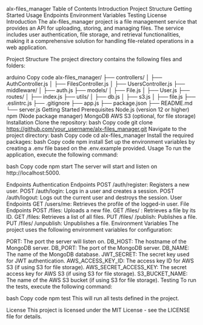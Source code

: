 alx-files_manager
Table of Contents
Introduction
Project Structure
Getting Started
Usage
Endpoints
Environment Variables
Testing
License
Introduction
The alx-files_manager project is a file management service that provides an API for uploading, storing, and managing files. The service includes user authentication, file storage, and retrieval functionalities, making it a comprehensive solution for handling file-related operations in a web application.

Project Structure
The project directory contains the following files and folders:

arduino
Copy code
alx-files_manager/
├── controllers/
│   ├── AuthController.js
│   ├── FilesController.js
│   ├── UsersController.js
├── middleware/
│   ├── auth.js
├── models/
│   ├── File.js
│   ├── User.js
├── routes/
│   ├── index.js
├── utils/
│   ├── db.js
│   ├── s3.js
│   ├── file.js
├── .eslintrc.js
├── .gitignore
├── app.js
├── package.json
├── README.md
└── server.js
Getting Started
Prerequisites
Node.js (version 12 or higher)
npm (Node package manager)
MongoDB
AWS S3 (optional, for file storage)
Installation
Clone the repository:
bash
Copy code
git clone https://github.com/your_username/alx-files_manager.git
Navigate to the project directory:
bash
Copy code
cd alx-files_manager
Install the required packages:
bash
Copy code
npm install
Set up the environment variables by creating a .env file based on the .env.example provided.
Usage
To run the application, execute the following command:

bash
Copy code
npm start
The server will start and listen on http://localhost:5000.

Endpoints
Authentication Endpoints
POST /auth/register: Registers a new user.
POST /auth/login: Logs in a user and creates a session.
POST /auth/logout: Logs out the current user and destroys the session.
User Endpoints
GET /users/me: Retrieves the profile of the logged-in user.
File Endpoints
POST /files: Uploads a new file.
GET /files/
: Retrieves a file by its ID.
GET /files: Retrieves a list of all files.
PUT /files/
/publish: Publishes a file.
PUT /files/
/unpublish: Unpublishes a file.
Environment Variables
The project uses the following environment variables for configuration:

PORT: The port the server will listen on.
DB_HOST: The hostname of the MongoDB server.
DB_PORT: The port of the MongoDB server.
DB_NAME: The name of the MongoDB database.
JWT_SECRET: The secret key used for JWT authentication.
AWS_ACCESS_KEY_ID: The access key ID for AWS S3 (if using S3 for file storage).
AWS_SECRET_ACCESS_KEY: The secret access key for AWS S3 (if using S3 for file storage).
S3_BUCKET_NAME: The name of the AWS S3 bucket (if using S3 for file storage).
Testing
To run the tests, execute the following command:

bash
Copy code
npm test
This will run all tests defined in the project.

License
This project is licensed under the MIT License - see the LICENSE file for details.
